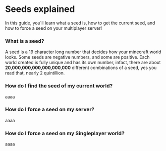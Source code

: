 # Seeds explained
In this guide, you'll learn what a seed is, how to get the current seed, and how to force a seed on your multiplayer server!

### What is a seed?
A seed is a 19 character long number that decides how your minecraft world looks.
Some seeds are negative numbers, and some are positive. Each world created is fully unique and has its own number, infact, there are about **20,000,000,000,000,000,000**
different combinations of a seed, yes you read that, nearly 2 quintillion.

### How do I find the seed of my current world?
aaaa

### How do I force a seed on my server?
aaaa

### How do I force a seed on my Singleplayer world?
aaaa
